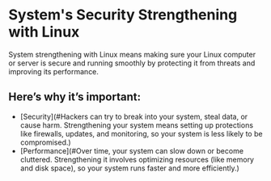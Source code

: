 # System's Security Strengthening with Linux

System strengthening with Linux means making sure your Linux computer or server is secure and running smoothly by protecting it from threats and improving its performance.

## Here’s why it’s important:

- [Security](#Hackers can try to break into your system, steal data, or cause harm. Strengthening your system means setting up protections like firewalls, updates, and monitoring, so your system is less likely to be compromised.)
- [Performance](#Over time, your system can slow down or become cluttered. Strengthening it involves optimizing resources (like memory and disk space), so your system runs faster and more efficiently.)
